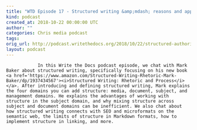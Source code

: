 ```yaml
---
title: "WTD Episode 17 - Structured writing &amp;mdash; reasons and approaches"
kind: podcast
created_at: 2018-10-22 00:00:00 UTC
author: ""
categories: Chris media podcast
tags: 
orig_url: http://podcast.writethedocs.org/2018/10/22/structured-authoring-mark-baker/
layout: podcast
---
```


                In this Write the Docs podcast episode, we chat with Mark Baker about structured writing, specifically focusing on his new book <a href='https://www.amazon.com/Structured-Writing-Rhetoric-Mark-Baker/dp/1937434567'><i>Structured Writing: Rhetoric and Process</i></a>. After introducing and defining structured writing, Mark explains the four domains you can add structure: media, document, subject, and management domains. He explains the advantages of working with structure in the subject domain, and why mixing structure across subject and document domains can be inefficient. We also chat about how structured writing connects with SEO and microformats on the semantic web, the limits of structure in Markdown formats, how to implement structure in linking, and more.
            